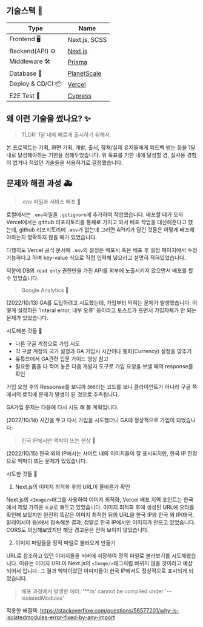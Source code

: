 
## 기술스택 🧰

Type  | Name
------------- | -------------
Frontend 🖥️ | Next.js, SCSS
Backend(API) ⚙️ | <a href="https://nextjs.org/" target="_blank" rel="noopener noreferrer">Next.js</a>
Middleware 🛠️ | <a href="https://www.prisma.io/" target="_blank" rel="noopener noreferrer">Prisma</a>
Database 💾 | <a href="https://planetscale.com/" target="_blank" rel="noopener noreferrer">PlanetScale</a>
Deploy & CD/CI 📦 | <a href="https://vercel.com/" target="_blank" rel="noopener noreferrer">Vercel</a>
E2E Test 🧪 | <a href="https://www.cypress.io/" target="_blank" rel="noopener noreferrer">Cypress</a>

## 왜 이런 기술을 썼나요? ✨

> TLDR: 1달 내에 빠르게 출시하기 위해서.

본 프로젝트는 기획, 화면 기획, 개발, 출시, 잠재/실제 유저들에게 피드백 받는 등을 1달 내로 달성해야하는 기한을 정해두었습니다.
위 목표를 기한 내에 달성할 겸, 실사용 경험이 없거나 적었던 기술들을 사용하기로 결정했습니다.

## 문제와 해결 과성 🚑

> .env 파일과 서비스 배포 🔧

로컬에서는 `.env`파일을 `.gitignore`에 추가하여 작업했습니다. 배포할 때가 오자 Vercel에서는 github 리포지토리를 통째로 가지고 와서 배포 작업을 대신해준다고 했는데, github 리포지토리에 `.env`가 없는데 그러면 API키가 담긴 것들은 어떻게 배포해야하는지 명확하지 않을 때가 있었습니다. 

다행히도 Vercel 공식 문서에 `.env`의 설정은 배포시 혹은 배포 후 설정 페이지에서 수정 가능하다고 하며 key-value 식으로 직접 입력해 넣으라고 설명히 적혀있었습니다. 

덕분에 DB의 `read only` 권한만을 가진 API를 외부에 노출시키지 않으면서 배포를 할 수 있었습니다.

> Google Analytics 🔧

(2022/10/13)
GA를 도입하려고 시도했는데, 가입부터 막히는 문제가 발생했습니다.
어떻게 설정하든 'Interal error, 내부 오류' 등이라고 토스트가 뜨면서 가입자체가 안 되는 문제가 있었습니다.

시도해본 것들 💭

- 다른 구글 계정으로 가입 시도
- 각 구글 계정의 국가 설정과 GA 가입시 시간이나 통화(Currency) 설정을 맞추기
- 유튜브에서 GA관련 입문 가이드 영상 참고
- 필요한 폼을 다 적어 놓은 다음 개발자 도구로 가입 요청을 보낼 때의 response를 확인

가입 요청 후의 Response를 보니까 `500`라는 코드를 보니 클라이언트가 아니라 구글 쪽에서의 로직에 문제가 발생이 된 것으로 추측됩니다.

GA가입 문제는 다음에 다시 시도 해 볼 계획입니다.

(2022/10/14)
시간을 두고 다시 가입을 시도했더니 GA에 정상적으로 가입이 되었습니다.

> 한국 IP에서만 엑박이 뜨는 현상 🔧

(2022/10/15)
한국 외의 IP에서는 사이트 내의 이미지들이 잘 표시되지만, 한국 IP 한정으로 엑박이 뜨는 문제가 있었습니다. 

시도한 것들 💭

1. Next.js의 이미지 최적화 후의 URL이 올바른가 확인

Next.js의 `<Image/>`태그를 사용하여 이미지 최적화, Vercel 배포 지역 포인트는 한국에서 제일 가까운 `도쿄`로 해두고 있었습니다. 이미지 최적화 후에 생성된 URL에 오타를 확인해 보았지만 완전히 똑같은 이미지 최적한 뒤의 URL을 한국 IP와 한국 외 IP(태국, 말레이시아 등)에서 접속해본 결과, 정말로 한국 IP에서만 이미지가 안뜨고 있었습니다. CORS도 의심해보았지만 해당 경고문은 전혀 보이지 않았습니다.

2. 이미지 파일들을 정적 파일로 불러오게 만들기

URL로 참조하고 있던 이미지들을 서버에 저장하여 정적 파일로 불러보기를 시도해봤습니다.
이유는 이미지 URL이 Next.js의 `<Image/>`태그처럼 바뀌지 않을 것이라고 예상되어서 입니다.
그 결과 엑박이었던 이미지들이 한국 IP에서도 정상적으로 표시되게 되었습니다.

> 배포 과정에서 발생한 에러: '**.ts' cannot be compiled under '--isolatedModules'

적용한 해결책: https://stackoverflow.com/questions/56577201/why-is-isolatedmodules-error-fixed-by-any-import
